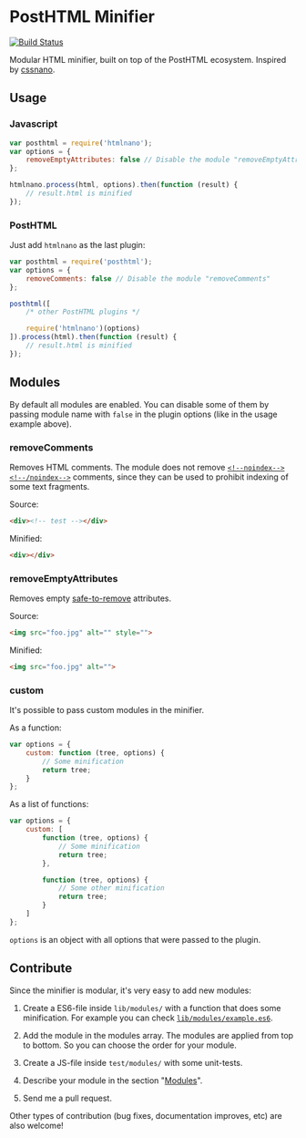 # PostHTML Minifier
[![Build Status](https://travis-ci.org/maltsev/htmlnano.svg?branch=master)](https://travis-ci.org/maltsev/htmlnano)

Modular HTML minifier, built on top of the PostHTML ecosystem. Inspired by [cssnano](http://cssnano.co/).




## Usage

### Javascript
```js
var posthtml = require('htmlnano');
var options = {
    removeEmptyAttributes: false // Disable the module "removeEmptyAttributes"
};

htmlnano.process(html, options).then(function (result) {
    // result.html is minified
});
```


### PostHTML
Just add `htmlnano` as the last plugin:
```js
var posthtml = require('posthtml');
var options = {
    removeComments: false // Disable the module "removeComments"
};

posthtml([
    /* other PostHTML plugins */

    require('htmlnano')(options)
]).process(html).then(function (result) {
    // result.html is minified
});
```




## Modules
By default all modules are enabled. You can disable some of them by passing module name with `false`
in the plugin options (like in the usage example above).


### removeComments
Removes HTML comments.
The module does not remove [`<!--noindex--><!--/noindex-->`](https://yandex.com/support/webmaster/controlling-robot/html.xml) comments,
since they can be used to prohibit indexing of some text fragments.

Source:
```html
<div><!-- test --></div>
```

Minified:
```html
<div></div>
```


### removeEmptyAttributes
Removes empty [safe-to-remove](https://github.com/maltsev/htmlnano/blob/master/lib/modules/removeEmptyAttributes.es6) attributes.

Source:
```html
<img src="foo.jpg" alt="" style="">
```

Minified:
```html
<img src="foo.jpg" alt="">
```


### custom
It's possible to pass custom modules in the minifier.

As a function:
```js
var options = {
    custom: function (tree, options) {
        // Some minification
        return tree;
    }
};
```

As a list of functions:
```js
var options = {
    custom: [
        function (tree, options) {
            // Some minification
            return tree;
        },

        function (tree, options) {
            // Some other minification
            return tree;
        }
    ]
};
```

`options` is an object with all options that were passed to the plugin.




## Contribute
Since the minifier is modular, it's very easy to add new modules:

1. Create a ES6-file inside `lib/modules/` with a function that does some minification. For example you can check [`lib/modules/example.es6`](https://github.com/maltsev/htmlnano/blob/master/lib/modules/example.es6).

2. Add the module in the modules array. The modules are applied from top to bottom. So you can choose the order for your module.

3. Create a JS-file inside `test/modules/` with some unit-tests.

4. Describe your module in the section "[Modules](https://github.com/maltsev/htmlnano/blob/master/README.md#modules)".

5. Send me a pull request.


Other types of contribution (bug fixes, documentation improves, etc) are also welcome!
